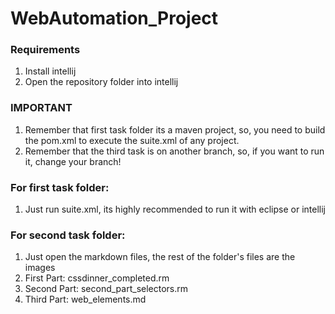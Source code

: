 # WebAutomation_Project

### Requirements
1. Install intellij
2. Open the repository folder into intellij

### IMPORTANT
1. Remember that first task folder its a maven project, so, you need to build the pom.xml to execute the suite.xml of any project.
2. Remember that the third task is on another branch, so, if you want to run it, change your branch!

### For first task folder:
1. Just run suite.xml, its highly recommended to run it with eclipse or intellij

### For second task folder:
1. Just open the markdown files, the rest of the folder's files are the images
2. First Part: cssdinner_completed.rm
3. Second Part: second_part_selectors.rm
4. Third Part: web_elements.md
